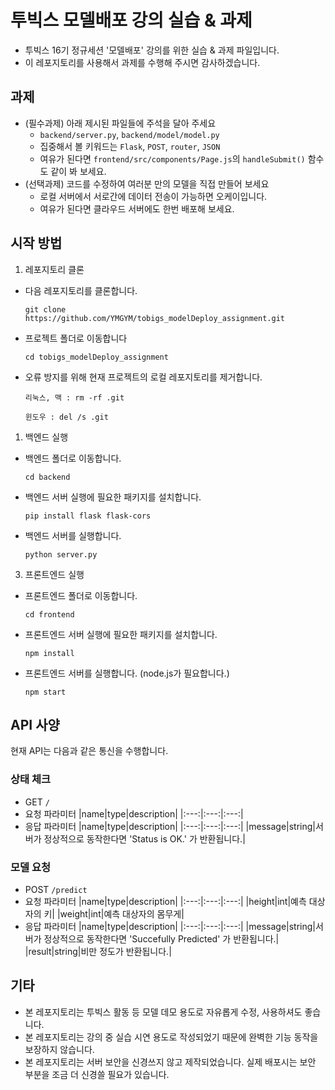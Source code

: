# 투빅스 모델배포 강의 실습 & 과제

- 투빅스 16기 정규세션 '모델배포' 강의를 위한 실습 & 과제 파일입니다.
- 이 레포지토리를 사용해서 과제를 수행해 주시면 감사하겠습니다.


## 과제
- (필수과제) 아래 제시된 파일들에 주석을 달아 주세요
  - `backend/server.py`, `backend/model/model.py`
  - 집중해서 볼 키워드는 `Flask`, `POST`, `router`, `JSON`
  - 여유가 된다면 `frontend/src/components/Page.js`의 `handleSubmit()` 함수도 같이 봐 보세요.
- (선택과제) 코드를 수정하여 여러분 만의 모델을 직접 만들어 보세요
  - 로컬 서버에서 서로간에 데이터 전송이 가능하면 오케이입니다.
  - 여유가 된다면 클라우드 서버에도 한번 배포해 보세요.

## 시작 방법

1. 레포지토리 클론

- 다음 레포지토리를 클론합니다.
    ~~~
    git clone https://github.com/YMGYM/tobigs_modelDeploy_assignment.git
    ~~~
  
- 프로젝트 폴더로 이동합니다
    ```
    cd tobigs_modelDeploy_assignment
    ```
  
- 오류 방지를 위해 현재 프로젝트의 로컬 레포지토리를 제거합니다.
    ```
    리눅스, 맥 : rm -rf .git

    윈도우 : del /s .git
    ```


1. 백엔드 실행
   

- 백엔드 폴더로 이동합니다.
    ```
    cd backend
    ```

- 백엔드 서버 실행에 필요한 패키지를 설치합니다.

    ```
    pip install flask flask-cors
    ```

- 백엔드 서버를 실행합니다.
    ``` 
    python server.py
    ```
3. 프론트엔드 실행

- 프론트엔드 폴더로 이동합니다.
  ```
  cd frontend
  ``` 

- 프론트엔드 서버 실행에 필요한 패키지를 설치합니다.
  ```
  npm install
  ```

- 프론트엔드 서버를 실행합니다. (node.js가 필요합니다.)
  ```
  npm start
  ```


## API 사양
현재 API는 다음과 같은 통신을 수행합니다.

### 상태 체크
- GET `/`
- 요청 파라미터
    |name|type|description|
    |:---:|:---:|:---:|
- 응답 파라미터
    |name|type|description|
    |:---:|:---:|:---:|
    |message|string|서버가 정상적으로 동작한다면 'Status is OK.' 가 반환됩니다.|


### 모델 요청
- POST `/predict`
- 요청 파라미터
    |name|type|description|
    |:---:|:---:|:---:|
    |height|int|예측 대상자의 키|
    |weight|int|예측 대상자의 몸무게|
- 응답 파라미터
    |name|type|description|
    |:---:|:---:|:---:|
    |message|string|서버가 정상적으로 동작한다면 'Succefully Predicted' 가 반환됩니다.|
    |result|string|비만 정도가 반환됩니다.|


    
## 기타
- 본 레포지토리는 투빅스 활동 등 모델 데모 용도로 자유롭게 수정, 사용하셔도 좋습니다.
- 본 레포지토리는 강의 중 실습 시연 용도로 작성되었기 때문에 완벽한 기능 동작을 보장하지 않습니다.
- 본 레포지토리는 서버 보안을 신경쓰지 않고 제작되었습니다. 실제 배포시는 보안 부분을 조금 더 신경쓸 필요가 있습니다.